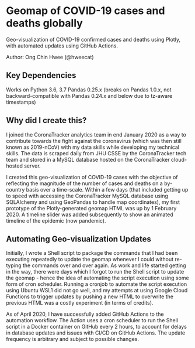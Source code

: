 # Geomap of COVID-19 cases and deaths globally

Geo-visualization of COVID-19 confirmed cases and deaths using Plotly, with automated updates using GitHub Actions.

Author: Ong Chin Hwee (@hweecat)

## Key Dependencies
Works on Python 3.6, 3.7
Pandas 0.25.x (breaks on Pandas 1.0.x, not backward-compatible with Pandas 0.24.x and below due to tz-aware timestamps)

## Why did I create this?
I joined the CoronaTracker analytics team in end January 2020 as a way to contribute towards the fight against the coronavirus (which was then still known as 2019-nCoV) with my data skills while developing my technical skills. The data is scraped daily from JHU CSSE by the CoronaTracker tech team and stored in a MySQL database hosted on the CoronaTracker cloud-hosted server.

I created this geo-visualization of COVID-19 cases with the objective of reflecting the magnitude of the number of cases and deaths on a by-country basis over a time-scale. Within a few days (that included getting up to speed with accessing the CoronaTracker MySQL database using SQLAlchemy and using GeoPandas to handle map coordinates), my first prototype of the Plotly-generated geomap HTML was up by 1 February 2020. A timeline slider was added subsequently to show an animated timeline of the epidemic (now pandemic).

## Automating Geo-visualization Updates
Initially, I wrote a Shell script to package the commands that I had been executing repeatedly to update the geomap whenever I could without re-typing the commands over and over again. As work and life started getting in the way, there were days which I forgot to run the Shell script to update the geomap - hence the idea of automating the script execution using some form of cron scheduler. Running a cronjob to automate the script execution using Ubuntu WSL1 did not go well, and my attempts at using Google Cloud Functions to trigger updates by pushing a new HTML to overwrite the previous HTML was a costly experiment (in terms of credits).

As of April 2020, I have successfully added GitHub Actions to the automation workflow. The Action uses a cron scheduler to run the Shell script in a Docker container on GitHub every 2 hours, to account for delays in database updates and issues with CI/CD on GitHub Actions. The update frequency is arbitrary and subject to possible changes.
